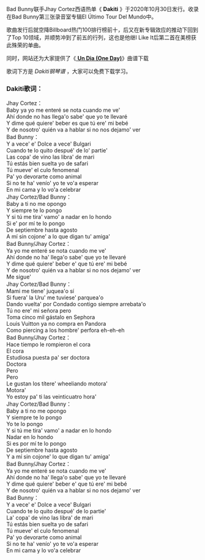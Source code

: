 

Bad Bunny联手Jhay Cortez西语热单《 **Dakiti** 》于2020年10月30日发行。收录在Bad Bunny第三张录音室专辑El
Último Tour Del Mundo中。

歌曲发行后就空降Billboard热门100排行榜前十，后又在新专辑效应的推动下回到了Top 10领域，并顺势冲到了前五的行列，这也是他继I Like
It后第二首在美榜获此殊荣的单曲。

同时，网站还为大家提供了《[ **Un Dia (One Day)**](Music-12205-Un-Dia-One-Day.html "Un Dia
\(One Day\)")》曲谱下载

歌词下方是 _Dakiti钢琴谱_ ，大家可以免费下载学习。

### Dakiti歌词：

Jhay Cortez：  
Baby ya yo me enteré se nota cuando me ve'  
Ahí donde no has llega'o sabe' que yo te llevaré  
Y dime qué quiere' beber es que tú ere' mi bebé  
Y de nosotro' quién va a hablar si no nos dejamo' ver  
Bad Bunny：  
Y a vece' e' Dolce a vece' Bulgari  
Cuando te lo quito despué' de lo' partie'  
Las copa' de vino las libra' de mari  
Tú estás bien suelta yo de safari  
Tú muevе' el culo fenomenal  
Pa' yo devorarte como animal  
Si no te ha' venío' yo te vo'a esperar  
En mi cama y lo vo'a celebrar  
Jhay Cortez/Bad Bunny：  
Baby a ti no me opongo  
Y siempre te lo pongo  
Y si tú me tira' vamo' a nadar en lo hondo  
Si e' por mí te lo pongo  
De septiembre hasta agosto  
A mí sin cojone' a lo que digan tu' amiga'  
Bad Bunny/Jhay Cortez：  
Ya yo me enteré se nota cuando me ve'  
Ahí donde no ha' llega'o sabe' que yo te llevaré  
Y dime qué quiere' beber e' que tú ere' mi bebé  
Y de nosotro' quién va a hablar si no nos dejamo' ver  
Me sigue'  
Jhay Cortez/Bad Bunny：  
Mami me tiene' juquea'o sí  
Si fuera' la Uru' me tuviese' parquea'o  
Dando vuelta' por Condado contigo siempre arrebata'o  
Tú no ere' mi señora pero  
Toma cinco mil gástalo en Sephora  
Louis Vuitton ya no compra en Pandora  
Como piercing a los hombre' perfora eh-eh-eh  
Bad Bunny/Jhay Cortez：  
Hace tiempo le rompieron el cora  
El cora  
Estudiosa puesta pa' ser doctora  
Doctora  
Pero  
Pero  
Le gustan los títere' wheeliando motora'  
Motora'  
Yo estoy pa' ti las veinticuatro hora'  
Jhay Cortez/Bad Bunny：  
Baby a ti no me opongo  
Y siempre te lo pongo  
Yo te lo pongo  
Y si tú me tira' vamo' a nadar en lo hondo  
Nadar en lo hondo  
Si es por mí te lo pongo  
De septiembre hasta agosto  
Y a mí sin cojone' lo que digan tu' amiga'  
Bad Bunny/Jhay Cortez：  
Ya yo me enteré se nota cuando me ve'  
Ahí donde no ha' llega'o sabe' que yo te llevaré  
Y dime qué quiere' beber e' que tú ere' mi bebé  
Y de nosotro' quién va a hablar si no nos dejamo' ver  
Bad Bunny：  
Y a vece' e' Dolce a vece' Bulgari  
Cuando te lo quito despué' de lo partie'  
La' copa' de vino las libra' de mari  
Tú estás bien suelta yo de safari  
Tú mueve' el culo fenomenal  
Pa' yo devorarte como animal  
Si no te ha' venío' yo te vo'a esperar  
En mi cama y lo vo'a celebrar

